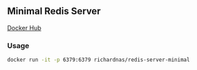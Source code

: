  ## Minimal Redis Server

[Docker Hub](https://hub.docker.com/r/richardnas/redis-server-minimal)
 
 ### Usage
 
 ```bash
 docker run -it -p 6379:6379 richardnas/redis-server-minimal
 ```
 
